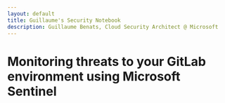 ```yaml
---
layout: default
title: Guillaume's Security Notebook
description: Guillaume Benats, Cloud Security Architect @ Microsoft
---
```


# Monitoring threats to your GitLab environment using Microsoft Sentinel
